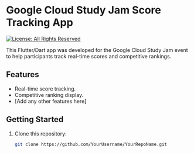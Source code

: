 # Google Cloud Study Jam Score Tracking App

[![License: All Rights Reserved](https://img.shields.io/badge/License-All%20Rights%20Reserved-red.svg)](https://github.com/noeljabraham/gdsj_points/blob/main/License)



This Flutter/Dart app was developed for the Google Cloud Study Jam event to help participants track real-time scores and competitive rankings.

## Features

- Real-time score tracking.
- Competitive ranking display.
- [Add any other features here]

## Getting Started

1. Clone this repository:

   ```bash
   git clone https://github.com/YourUsername/YourRepoName.git
